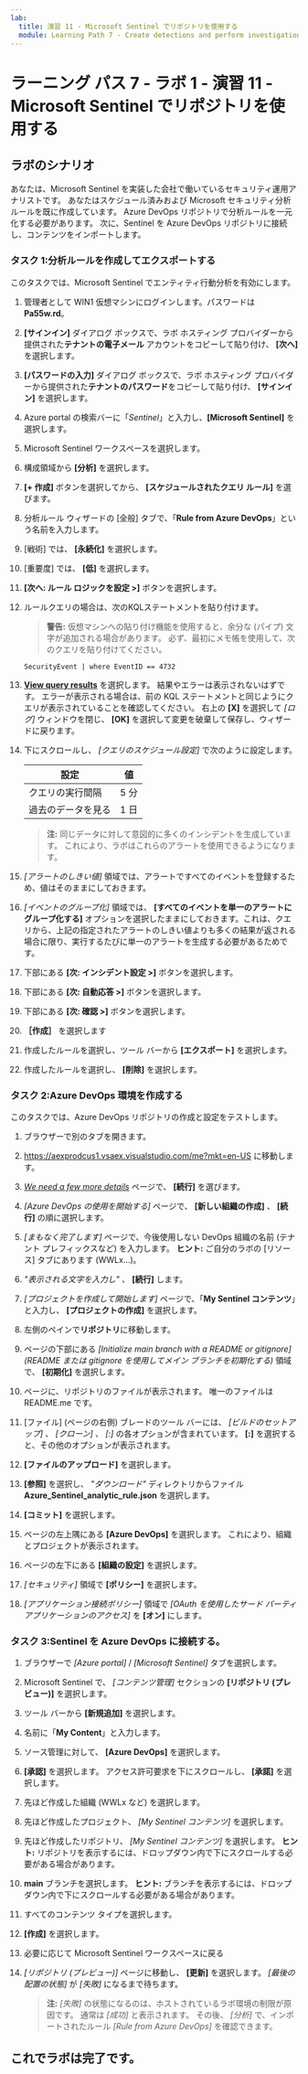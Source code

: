 ```yaml
---
lab:
  title: 演習 11 - Microsoft Sentinel でリポジトリを使用する
  module: Learning Path 7 - Create detections and perform investigations using Microsoft Sentinel
---
```


# <a name="learning-path-7---lab-1---exercise-11---use-repositories-in-microsoft-sentinel"></a>ラーニング パス 7 - ラボ 1 - 演習 11 - Microsoft Sentinel でリポジトリを使用する

## <a name="lab-scenario"></a>ラボのシナリオ

あなたは、Microsoft Sentinel を実装した会社で働いているセキュリティ運用アナリストです。 あなたはスケジュール済みおよび Microsoft セキュリティ分析ルールを既に作成しています。  Azure DevOps リポジトリで分析ルールを一元化する必要があります。  次に、Sentinel を Azure DevOps リポジトリに接続し、コンテンツをインポートします。 


### <a name="task-1-create-and-export-an-analytical-rule"></a>タスク 1:分析ルールを作成してエクスポートする

このタスクでは、Microsoft Sentinel でエンティティ行動分析を有効にします。

1. 管理者として WIN1 仮想マシンにログインします。パスワードは**Pa55w.rd**。  

1. **[サインイン]** ダイアログ ボックスで、ラボ ホスティング プロバイダーから提供された**テナントの電子メール** アカウントをコピーして貼り付け、 **[次へ]** を選択します。

1. **[パスワードの入力]** ダイアログ ボックスで、ラボ ホスティング プロバイダーから提供された**テナントのパスワード**をコピーして貼り付け、 **[サインイン]** を選択します。

1. Azure portal の検索バーに「*Sentinel*」と入力し、**[Microsoft Sentinel]** を選択します。

1. Microsoft Sentinel ワークスペースを選択します。

1. 構成領域から **[分析]** を選択します。

1. **[+ 作成]** ボタンを選択してから、 **[スケジュールされたクエリ ルール]** を選びます。

1. 分析ルール ウィザードの [全般] タブで、「**Rule from Azure DevOps**」という名前を入力します。

1. [戦術] では、 **[永続化]** を選択します。

1. [重要度] では、 **[低]** を選択します。

1. **[次へ: ルール ロジックを設定 >]** ボタンを選択します。

1. ルールクエリの場合は、次のKQLステートメントを貼り付けます。

    >**警告:** 仮想マシンへの貼り付け機能を使用すると、余分な (パイプ) 文字が追加される場合があります。 必ず、最初にメモ帳を使用して、次のクエリを貼り付けてください。

    ```KQL
    SecurityEvent | where EventID == 4732
    ```

1. **[View query results](クエリ結果の表示)** を選択します。 結果やエラーは表示されないはずです。 エラーが表示される場合は、前の KQL ステートメントと同じようにクエリが表示されていることを確認してください。 右上の **[X]** を選択して *[ログ]* ウィンドウを閉じ、 **[OK]** を選択して変更を破棄して保存し、ウィザードに戻ります。


1. 下にスクロールし、 *[クエリのスケジュール設定]* で次のように設定します。

    |設定|値|
    |---|---|
    |クエリの実行間隔|5 分|
    |過去のデータを見る|1 日|

    >**注:**  同じデータに対して意図的に多くのインシデントを生成しています。 これにより、ラボはこれらのアラートを使用できるようになります。

1. *[アラートのしきい値]* 領域では、アラートですべてのイベントを登録するため、値はそのままにしておきます。

1. *[イベントのグループ化]* 領域では、 **[すべてのイベントを単一のアラートにグループ化する]** オプションを選択したままにしておきます。これは、クエリから、上記の指定されたアラートのしきい値よりも多くの結果が返される場合に限り、実行するたびに単一のアラートを生成する必要があるためです。

1. 下部にある **[次: インシデント設定 >]** ボタンを選択します。 

1. 下部にある **[次: 自動応答 >]** ボタンを選択します。

1. 下部にある **[次: 確認 >]** ボタンを選択します。
 
1. **［作成］** を選択します

1. 作成したルールを選択し、ツール バーから **[エクスポート]** を選択します。

1. 作成したルールを選択し、 **[削除]** を選択します。


### <a name="task-2-create-our-azure-devops-environment"></a>タスク 2:Azure DevOps 環境を作成する

このタスクでは、Azure DevOps リポジトリの作成と設定をテストします。

1. ブラウザーで別のタブを開きます。

1. https://aexprodcus1.vsaex.visualstudio.com/me?mkt=en-US に移動します。

1. *[We need a few more details](詳細情報をいくつか入力する必要があります)* ページで、 **[続行]** を選びます。

1. *[Azure DevOps の使用を開始する]* ページで、 **[新しい組織の作成]** 、 **[続行]** の順に選択します。

1. *[まもなく完了します]* ページで、今後使用しない DevOps 組織の名前 (テナント プレフィックスなど) を入力します。 **ヒント:** ご自分のラボの [リソース] タブにあります (WWLx...)。

1. *"表示される文字を入力し"* 、 **[続行]** します。

1. *[プロジェクトを作成して開始します]* ページで、「**My Sentinel コンテンツ**」と入力し、 **[プロジェクトの作成]** を選択します。

1. 左側のペインで**リポジトリ**に移動します。

1. ページの下部にある *[Initialize main branch with a README or gitignore](README または gitignore を使用してメイン ブランチを初期化する)* 領域で、 **[初期化]** を選択します。

1. ページに、リポジトリのファイルが表示されます。  唯一のファイルは README.me です。

1. [ファイル] (ページの右側) ブレードのツール バーには、 *[ビルドのセットアップ]* 、 *[クローン]* 、 *[:]* の各オプションが含まれています。  **[:]** を選択すると、その他のオプションが表示されます。

1. **[ファイルのアップロード]** を選択します。

1. **[参照]** を選択し、 *"ダウンロード"* ディレクトリからファイル **Azure_Sentinel_analytic_rule.json** を選択します。

1. **[コミット]** を選択します。

1. ページの左上隅にある **[Azure DevOps]** を選択します。  これにより、組織とプロジェクトが表示されます。

1. ページの左下にある **[組織の設定]** を選択します。

1. *[セキュリティ]* 領域で **[ポリシー]** を選択します。

1. *[アプリケーション接続ポリシー]* 領域で *[OAuth を使用したサード パーティ アプリケーションのアクセス]* を **[オン]** にします。


### <a name="task-3-connect-sentinel-to-azure-devops"></a>タスク 3:Sentinel を Azure DevOps に接続する。

1. ブラウザーで *[Azure portal]* / *[Microsoft Sentinel]* タブを選択します。

1. Microsoft Sentinel で、 *[コンテンツ管理]* セクションの **[リポジトリ (プレビュー)]** を選択します。

1. ツール バーから **[新規追加]** を選択します。

1. 名前に「**My Content**」と入力します。

1. ソース管理に対して、 **[Azure DevOps]** を選択します。

1. **[承認]** を選択します。 アクセス許可要求を下にスクロールし、 **[承諾]** を選択します。

1. 先ほど作成した組織 (WWLx など) を選択します。

1. 先ほど作成したプロジェクト、 *[My Sentinel コンテンツ]* を選択します。

1. 先ほど作成したリポジトリ、 *[My Sentinel コンテンツ]* を選択します。 **ヒント:** リポジトリを表示するには、ドロップダウン内で下にスクロールする必要がある場合があります。

1. **main** ブランチを選択します。 **ヒント:** ブランチを表示するには、ドロップダウン内で下にスクロールする必要がある場合があります。

1. すべてのコンテンツ タイプを選択します。

1. **[作成]** を選択します。

1. 必要に応じて Microsoft Sentinel ワークスペースに戻る

1. *[リポジトリ (プレビュー)]* ページに移動し、 **[更新]** を選択します。 *[最後の配置の状態]* が *[失敗]* になるまで待ちます。  

    >**注:** *[失敗]* の状態になるのは、ホストされているラボ環境の制限が原因です。 通常は *[成功]* と表示されます。 その後、 *[分析]* で、インポートされたルール *[Rule from Azure DevOps]* を確認できます。


## <a name="you-have-completed-the-lab"></a>これでラボは完了です。

